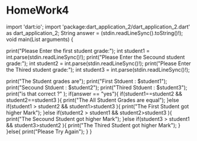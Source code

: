 # HomeWork4
import 'dart:io';
import 'package:dart_application_2/dart_application_2.dart' as dart_application_2;
String answer = (stdin.readLineSync().toString()!);
void main(List<String> arguments) {

print("Please Enter the first student grade:");
int student1 = int.parse(stdin.readLineSync()!);
print("Please Enter the Secound student grade:");
int student2 = int.parse(stdin.readLineSync()!);
print("Please Enter the Thired student grade:");
int student3 = int.parse(stdin.readLineSync()!);

print("The Student grades are");
print("First Stduent : $student1");
print("Secound Stduent : $student2");
print("Thired Stduent : $student3");
print("is that correct ?" );
if(answer == "yes"){
if(student1==student2 && student2==student3 ){
print("The All Student Grades are equal");
}else if(student1 > student2 && student1>student3 ){
print("The First Student got higher Mark");
}else if(student2 > student1 && student2>student3 ){
print("The Secound Student got higher Mark");
}else if(student3 > student1 && student3>student2 ){
print("The Thired Student got higher Mark");
}
}else{
  print("Please Try Again");
}
  }
